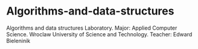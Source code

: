 # Algorithms-and-data-structures
Algorithms and data structures Laboratory. Major: Applied Computer Science. Wroclaw University of Science and Technology.  Teacher: Edward Bieleninik
